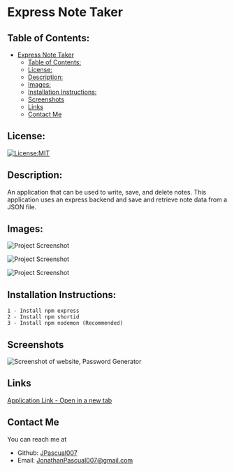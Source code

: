 # Express Note Taker

## Table of Contents: 
- [Express Note Taker](#express-note-taker)
  - [Table of Contents:](#table-of-contents)
  - [License:](#license)
  - [Description:](#description)
  - [Images:](#images)
  - [Installation Instructions:](#installation-instructions)
  - [Screenshots](#screenshots)
  - [Links](#links)
  - [Contact Me](#contact-me)

## License:
[![License:MIT](https://img.shields.io/badge/License-MIT-yellow.svg)](https://opensource.org/licenses/MIT)

## Description:
An application that can be used to write, save, and delete notes. This application uses an express backend and save and retrieve note data from a JSON file.

## Images:
![Project Screenshot](./Develop/public/assets/homepage.jpg)

![Project Screenshot](./Develop/public/assets/testDelete.jpg)

![Project Screenshot](./Develop/public/assets/writeTestText.jpg)

## Installation Instructions: 
```
1 - Install npm express
2 - Install npm shortid
3 - Install npm nodemon (Recommended)
```

## Screenshots
<img src="./assets/Password Generator Screenshot.png" alt="Screenshot of website, Password Generator"/>

## Links
[Application Link - Open in a new tab](https://jpascual007.githu???????????b.io/EDX-homework03/)

## Contact Me
You can reach me at
- Github: [JPascual007](https://github.com/JPascual007)
- Email: [JonathanPascual007@gmail.com](mailto:JonathanPascual007@gmail.com)